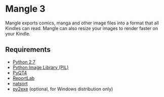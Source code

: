 # Mangle 3
Mangle exports comics, manga and other image files into a format that all Kindles can read. Mangle can also resize your images to render faster on your Kindle.

## Requirements
- [Python 2.7](http://www.python.org/download/releases/2.7/)
- [Python Image Library (PIL)](http://www.pythonware.com/products/pil/)
- [PyQT4](http://www.riverbankcomputing.com/software/pyqt/download)
- [ReportLab](https://pypi.python.org/pypi/reportlab)
- [natsort](https://pypi.python.org/pypi/natsort/3.0.1)
- [py2exe](http://www.py2exe.org/) (optional, for Windows distribution only)
